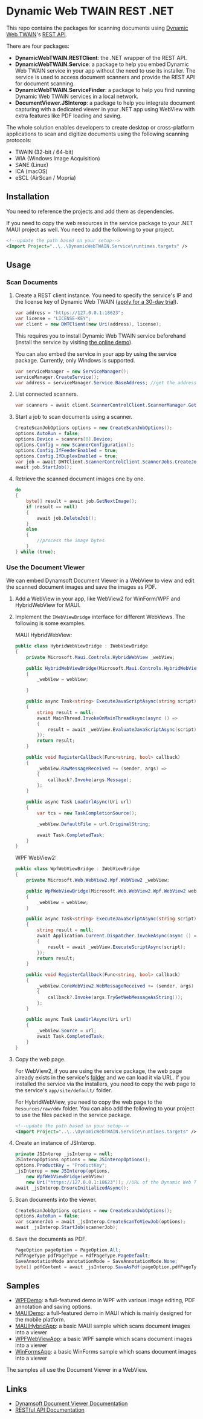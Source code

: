 # Dynamic Web TWAIN REST .NET

This repo contains the packages for scanning documents using [Dynamic Web TWAIN](https://www.dynamsoft.com/web-twain/overview/)'s [REST API](https://www.dynamsoft.com/web-twain/docs/extended-usage/restful-api.html).

There are four packages:

* **DynamicWebTWAIN.RESTClient**: the .NET wrapper of the REST API.
* **DynamicWebTWAIN.Service**: a package to help you embed Dynamic Web TWAIN service in your app without the need to use its installer. The service is used to access document scanners and provide the REST API for document scanning.
* **DynamicWebTWAIN.ServiceFinder**: a package to help you find running Dynamic Web TWAIN services in a local network.
* **DocumentViewer.JSInterop**: a package to help you integrate document capturing with a dedicated viewer in your .NET app using WebView with extra features like PDF loading and saving.

The whole solution enables developers to create desktop or cross-platform applications to scan and digitize documents using the following scanning protocols:

* TWAIN (32-bit / 64-bit)
* WIA (Windows Image Acquisition)
* SANE (Linux)
* ICA (macOS)
* eSCL (AirScan / Mopria)

## Installation

You need to reference the projects and add them as dependencies.

If you need to copy the web resources in the service package to your .NET MAUI project as well. You need to add the following to your project.

```xml
<!--update the path based on your setup-->
<Import Project="..\..\DynamicWebTWAIN.Service\runtimes.targets" />
```

## Usage

### Scan Documents

1. Create a REST client instance. You need to specify the service's IP and the license key of Dynamic Web TWAIN ([apply for a 30-day trial](https://www.dynamsoft.com/customer/license/trialLicense/?product=dwt)).

   ```csharp
   var address = "https://127.0.0.1:18623";
   var license = "LICENSE-KEY";
   var client = new DWTClient(new Uri(address), license);
   ```
   
   This requires you to install Dynamic Web TWAIN service beforehand (install the service by visiting [the online demo](https://demo.dynamsoft.com/web-twain/)).
   
   You can also embed the service in your app by using the service package. Currently, only Windows is supported.
   
   ```csharp
   var serviceManager = new ServiceManager();
   serviceManager.CreateService();
   var address = serviceManager.Service.BaseAddress; //get the address for the REST client to use
   ```

2. List connected scanners.

   ```csharp
   var scanners = await client.ScannerControlClient.ScannerManager.GetScanners(EnumDeviceTypeMask.DT_WIATWAINSCANNER | EnumDeviceTypeMask.DT_TWAINSCANNER);
   ```

3. Start a job to scan documents using a scanner.

   ```csharp
   CreateScanJobOptions options = new CreateScanJobOptions();
   options.AutoRun = false;
   options.Device = scanners[0].Device;
   options.Config = new ScannerConfiguration();
   options.Config.IfFeederEnabled = true;
   options.Config.IfDuplexEnabled = true;
   var job = await DWTClient.ScannerControlClient.ScannerJobs.CreateJob(options);
   await job.StartJob();
   ```
   
4. Retrieve the scanned document images one by one.


   ```csharp
   do
   {
       byte[] result = await job.GetNextImage();
       if (result == null)
       {
           await job.DeleteJob();
       }
       else
       {
           //process the image bytes
       }
   } while (true);
   ```


### Use the Document Viewer

We can embed Dynamsoft Document Viewer in a WebView to view and edit the scanned document images and save the images as PDF.


1. Add a WebView in your app, like WebView2 for WinForm/WPF and HybridWebView for MAUI.

2. Implement the `IWebViewBridge` interface for different WebViews. The following is some examples.

   MAUI HybridWebView:

   ```csharp
   public class HybridWebViewBridge : IWebViewBridge
   {
       private Microsoft.Maui.Controls.HybridWebView _webView;

       public HybridWebViewBridge(Microsoft.Maui.Controls.HybridWebView webView)
       {
           _webView = webView;

       }

       public async Task<string> ExecuteJavaScriptAsync(string script)
       {
           string result = null;
           await MainThread.InvokeOnMainThreadAsync(async () =>
           {
               result = await _webView.EvaluateJavaScriptAsync(script);
           });
           return result;
       }

       public void RegisterCallback(Func<string, bool> callback)
       {
           _webView.RawMessageReceived += (sender, args) =>
           {
               callback?.Invoke(args.Message);
           };
       }

       public async Task LoadUrlAsync(Uri url)
       {
           var tcs = new TaskCompletionSource();

           _webView.DefaultFile = url.OriginalString;

           await Task.CompletedTask;
       }
   }
   ```
   
   WPF WebView2:
   
   ```csharp
   public class WpfWebViewBridge : IWebViewBridge
   {
       private Microsoft.Web.WebView2.Wpf.WebView2 _webView;

       public WpfWebViewBridge(Microsoft.Web.WebView2.Wpf.WebView2 webView)
       {
           _webView = webView;
       }

       public async Task<string> ExecuteJavaScriptAsync(string script)
       {
           string result = null;
           await Application.Current.Dispatcher.InvokeAsync(async () =>
           {
               result = await _webView.ExecuteScriptAsync(script);
           });
           return result;
       }

       public void RegisterCallback(Func<string, bool> callback)
       {
           _webView.CoreWebView2.WebMessageReceived += (sender, args) =>
           {
               callback?.Invoke(args.TryGetWebMessageAsString());
           };
       }

       public async Task LoadUrlAsync(Uri url)
       {
           _webView.Source = url;
           await Task.CompletedTask;
       }
   }
   ```
   
3. Copy the web page.

   For WebView2, if you are using the service package, the web page already exists in the service's [folder](./DynamicWebTWAIN.Service/PackService/content/common/dynamsoft.dwt.service/app/site/default/) and we can load it via URL. If you installed the service via the installers, you need to copy the web page to the service's `app/site/default/` folder.
   
   For HybridWebView, you need to copy the web page to the `Resources/raw/ddv` folder. You can also add the following to your project to use the files packed in the service package.

   ```xml
   <!--update the path based on your setup-->
   <Import Project="..\..\DynamicWebTWAIN.Service\runtimes.targets" />
   ```
   
4. Create an instance of JSInterop.

   ```csharp
   private JSInterop _jsInterop = null;
   JSInteropOptions options = new JSInteropOptions();
   options.ProductKey = "ProductKey";
   _jsInterop = new JSInterop(options,
       new WpfWebViewBridge(webView)
       new Uri("https://127.0.0.1:18623")); //URL of the Dynamic Web TWAIN service
   await _jsInterop.EnsureInitializedAsync();
   ```
   
5. Scan documents into the viewer.

   ```csharp
   CreateScanJobOptions options = new CreateScanJobOptions();
   options.AutoRun = false;
   var scannerJob = await _jsInterop.CreateScanToViewJob(options);
   await _jsInterop.StartJob(scannerJob);
   ```
   
6. Save the documents as PDF.

   ```csharp
   PageOption pageOption = PageOption.All;
   PdfPageType pdfPageType = PdfPageType.PageDefault;
   SaveAnnotationMode annotationMode = SaveAnnotationMode.None;
   byte[] pdfContent = await _jsInterop.SaveAsPdf(pageOption,pdfPageType,annotationMode,"");
   ```

## Samples

* [WPFDemo](./Samples/WpfDemo/): a full-featured demo in WPF with various image editing, PDF annotation and saving options.
* [MAUIDemo](./Samples/MAUIDemo/): a full-featured demo in MAUI which is mainly designed for the mobile platform. 
* [MAUIHybridApp](./Samples/MauiHybridApp/): a basic MAUI sample which scans document images into a viewer
* [WPFWebViewApp](./Samples/WpfWebviewApp/): a basic WPF sample which scans document images into a viewer
* [WinFormsApp](./Samples/WinFormsApp/): a basic WinForms sample which scans document images into a viewer

The samples all use the Document Viewer in a WebView.

## Links

* [Dynamsoft Document Viewer Documentation](https://www.dynamsoft.com/document-viewer/docs/introduction/index.html)
* [RESTful API Documentation](https://www.dynamsoft.com/web-twain/docs/extended-usage/restful-api.html)

